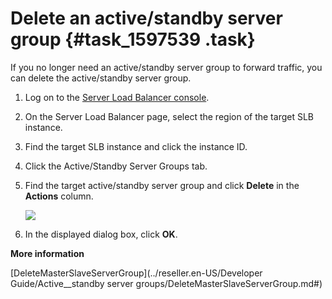 # Delete an active/standby server group {#task_1597539 .task}

If you no longer need an active/standby server group to forward traffic, you can delete the active/standby server group.

1.  Log on to the [Server Load Balancer console](https://partners-intl.console.aliyun.com/#/slb). 
2.  On the Server Load Balancer page, select the region of the target SLB instance.
3.  Find the target SLB instance and click the instance ID.
4.  Click the Active/Standby Server Groups tab.
5.  Find the target active/standby server group and click **Delete** in the **Actions** column. 

    ![](http://static-aliyun-doc.oss-cn-hangzhou.aliyuncs.com/assets/img/15671/15659478737475_en-US.png)

6.  In the displayed dialog box, click **OK**.

**More information**  


[DeleteMasterSlaveServerGroup](../reseller.en-US/Developer Guide/Active__standby server groups/DeleteMasterSlaveServerGroup.md#)

